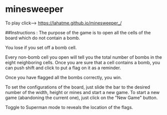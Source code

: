 # minesweeper
To play click--> https://lahatme.github.io/minesweeper_/


##Instructions :
The purpose of the game is to open all the cells of the board which do not contain a bomb. 

You lose if you set off a bomb cell.

Every non-bomb cell you open will tell you the total number of bombs in the eight neighboring cells. 
Once you are sure that a cell contains a bomb, you can push shift and click to put a flag on it as a reminder. 

Once you have flagged all the bombs correctly, you win.

To set the configurations of the board, just slide the bar to the desired number of the width, height or mines and start a new game.
To start a new game (abandoning the current one), just click on the "New Game" button.

Toggle to Superman mode to reveals the location of the flags.

